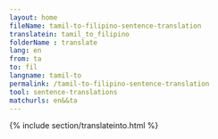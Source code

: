```yaml
---
layout: home
fileName: tamil-to-filipino-sentence-translation
translatein: tamil_to_filipino
folderName : translate
lang: en
from: ta
to: fil
langname: tamil-to
permalink: /tamil-to-filipino-sentence-translation
tool: sentence-translations
matchurls: en&&ta
---
```

{% include section/translateinto.html %}
